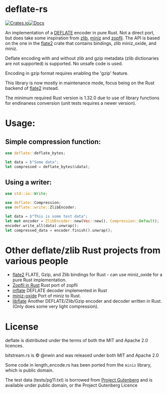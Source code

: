 # deflate-rs

[![Crates.io](https://img.shields.io/crates/v/deflate.svg)](https://crates.io/crates/deflate)[![Docs](https://docs.rs/deflate/badge.svg)](https://docs.rs/deflate)


An implementation of a [DEFLATE](http://www.gzip.org/zlib/rfc-deflate.html) encoder in pure Rust. Not a direct port, but does take some inspiration from [zlib](https://www.zlib.net/), [miniz](https://github.com/richgel999/miniz) and [zopfli](https://github.com/google/zopfli). The API is based on the one in the [flate2](https://crates.io/crates/flate2) crate that contains bindings, zlib miniz_oxide, and miniz.

Deflate encoding with and without zlib and gzip metadata (zlib dictionaries are not supported) is supported. No unsafe code is used.

Encoding in gzip format requires enabling the 'gzip' feature.

This library is now mostly in maintenance mode, focus being on the Rust backend of [flate2](https://crates.io/crates/flate2) instead.

The minimum required Rust version is 1.32.0 due to use of library functions for endinaness conversion (unit tests requires a newer version).

# Usage:
## Simple compression function:
``` rust
use deflate::deflate_bytes;

let data = b"Some data";
let compressed = deflate_bytes(&data);
```

## Using a writer:

``` rust
use std::io::Write;

use deflate::Compression;
use deflate::write::ZlibEncoder;

let data = b"This is some test data";
let mut encoder = ZlibEncoder::new(Vec::new(), Compression::Default);
encoder.write_all(data).unwrap();
let compressed_data = encoder.finish().unwrap();
```

# Other deflate/zlib Rust projects from various people
* [flate2](https://github.com/rust-lang/flate2-rs) FLATE, Gzip, and Zlib bindings for Rust - can use miniz_oxide for a pure Rust implementation.
* [Zopfli in Rust](https://github.com/carols10cents/zopfli) Rust port of zopfli
* [inflate](https://github.com/image-rs/inflate) DEFLATE decoder implemented in Rust
* [miniz-oxide](https://github.com/Frommi/miniz_oxide) Port of miniz to Rust.
* [libflate](https://github.com/sile/libflate) Another DEFLATE/Zlib/Gzip encoder and decoder written in Rust. (Only does some very light compression).

# License
deflate is distributed under the terms of both the MIT and Apache 2.0 licences.

bitstream.rs is © @nwin and was released under both MIT and Apache 2.0

Some code in length_encode.rs has been ported from the `miniz` library, which is public domain.

The test data (tests/pg11.txt) is borrowed from [Project Gutenberg](https://www.gutenberg.org/ebooks/11) and is available under public domain, or the Project Gutenberg Licence
